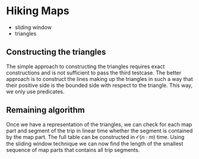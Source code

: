 # Hiking Maps

* sliding window
* triangles

## Constructing the triangles

The simple approach to constructing the triangles requires exact constructions and is not sufficient to pass the third testcase. The better approach is to construct the lines making up the triangles in such a way that their positive side is the bounded side with respect to the triangle. This way, we only use predicates.

## Remaining algorithm

Once we have a representation of the triangles, we can check for each map part and segment of the trip in linear time whether the segment is contained by the map part. The full table can be constructed in $\mathcal{O}(n \cdot m)$ time. Using the sliding window technique we can now find the length of the smallest sequence of map parts that contains all trip segments.
